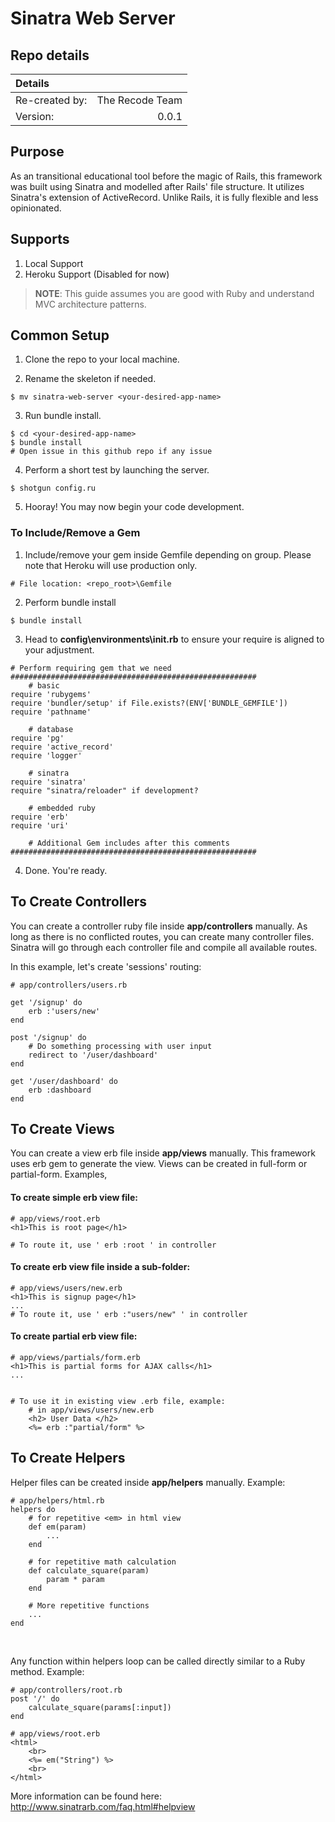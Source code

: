 # Sinatra Web Server
## Repo details
| Details   |  | 
| :--------------- | -------: |
| Re-created by: | The Recode Team |
| Version:    | 0.0.1   |
## Purpose  
As an transitional educational tool before the magic of Rails, this framework was built using Sinatra and modelled after Rails' file structure. It utilizes Sinatra's extension of ActiveRecord. Unlike Rails, it is fully flexible and less opinionated.
<br>
## Supports
1. Local Support
2. Heroku Support (Disabled for now)

>**NOTE**:
>This guide assumes you are good with Ruby and understand MVC architecture patterns.

## Common Setup
1) Clone the repo to your local machine.

2) Rename the skeleton if needed.
```
$ mv sinatra-web-server <your-desired-app-name>
```
3) Run bundle install.
```
$ cd <your-desired-app-name>
$ bundle install  
# Open issue in this github repo if any issue
```
4) Perform a short test by launching the server.
```
$ shotgun config.ru
```
5) Hooray! You may now begin your code development.

### To Include/Remove a Gem
1) Include/remove your gem inside Gemfile depending on group. Please note that Heroku will use production only.
```
# File location: <repo_root>\Gemfile
```
2) Perform bundle install
```
$ bundle install
```
3) Head to **config\environments\init.rb** to ensure your require is aligned to your adjustment.
```
# Perform requiring gem that we need
#######################################################
	# basic
require 'rubygems'
require 'bundler/setup' if File.exists?(ENV['BUNDLE_GEMFILE'])
require 'pathname'

	# database
require 'pg'
require 'active_record'
require 'logger'

	# sinatra
require 'sinatra'
require "sinatra/reloader" if development?

	# embedded ruby
require 'erb'
require 'uri'

	# Additional Gem includes after this comments
#######################################################
```
4) Done. You're ready. 

## To Create Controllers
You can create a controller ruby file inside **app/controllers** manually. As long as there is no conflicted routes, you can create many controller files. Sinatra will go through each controller file and compile all available routes.

In this example, let's create 'sessions' routing:
```
# app/controllers/users.rb

get '/signup' do
	erb :'users/new'
end

post '/signup' do
	# Do something processing with user input
	redirect to '/user/dashboard'
end

get '/user/dashboard' do
	erb :dashboard
end
```

## To Create Views  

You can create a view erb file inside **app/views** manually. This framework uses erb gem to generate the view. Views can be created in full-form or partial-form. Examples,  

#### To create simple erb view file:
```
# app/views/root.erb
<h1>This is root page</h1>  

# To route it, use ' erb :root ' in controller
```
#### To create erb view file inside a sub-folder:
```
# app/views/users/new.erb
<h1>This is signup page</h1>
...
# To route it, use ' erb :"users/new" ' in controller
```
#### To create partial erb view file:
```
# app/views/partials/form.erb
<h1>This is partial forms for AJAX calls</h1>
...


# To use it in existing view .erb file, example:
	# in app/views/users/new.erb
	<h2> User Data </h2>
	<%= erb :"partial/form" %>
```

## To Create Helpers
Helper files can be created inside **app/helpers** manually. Example:
```
# app/helpers/html.rb
helpers do
	# for repetitive <em> in html view
	def em(param)
		...
	end

	# for repetitive math calculation
	def calculate_square(param)
		param * param
	end
	
	# More repetitive functions
	...
end
```
<br>  

Any function within helpers loop can be called directly similar to a Ruby method. Example:  

```
# app/controllers/root.rb
post '/' do
	calculate_square(params[:input])
end

# app/views/root.erb
<html>
	<br>
	<%= em("String") %>
	<br>
</html>
```
More information can be found here: http://www.sinatrarb.com/faq.html#helpview
<br>
